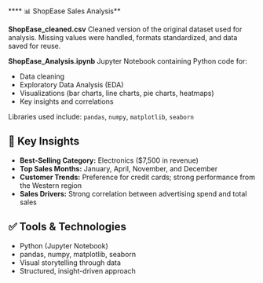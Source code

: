 **** 📊 ShopEase Sales Analysis**

**ShopEase\_cleaned.csv**
  Cleaned version of the original dataset used for analysis. Missing values were handled, formats standardized, and data saved for reuse.

**ShopEase\_Analysis.ipynb**
  Jupyter Notebook containing Python code for:

  * Data cleaning
  * Exploratory Data Analysis (EDA)
  * Visualizations (bar charts, line charts, pie charts, heatmaps)
  * Key insights and correlations

  Libraries used include:
  `pandas`, `numpy`, `matplotlib`, `seaborn`

## 🧠 Key Insights

* **Best-Selling Category:** Electronics (\$7,500 in revenue)
* **Top Sales Months:** January, April, November, and December
* **Customer Trends:** Preference for credit cards; strong performance from the Western region
* **Sales Drivers:** Strong correlation between advertising spend and total sales


## ✅ Tools & Technologies

* Python (Jupyter Notebook)
* pandas, numpy, matplotlib, seaborn
* Visual storytelling through data
* Structured, insight-driven approach
